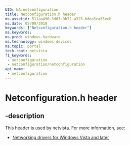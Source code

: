 ```yaml
---
UID: NA:netconfiguration
title: Netconfiguration.h header
ms.assetid: 511aa490-3d63-3b72-a325-bdea5ca35ecb
ms.date: 05/09/2018
keywords: ["Netconfiguration.h header"]
ms.keywords: 
ms.prod: windows-hardware
ms.technology: windows-devices
ms.topic: portal
tech.root: netvista
f1_keywords:
 - netconfiguration
 - netconfiguration/netconfiguration
api_name:
 - netconfiguration
---
```


# Netconfiguration.h header


## -description

This header is used by netvista. For more information, see:

- [Networking drivers for Windows Vista and later](../_netvista/index.md)

